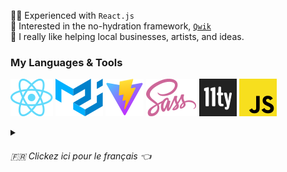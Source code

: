 👨‍💻 Experienced with `React.js`  
🚀 Interested in the no-hydration framework, [`Qwik`](https://qwik.builder.io/)  
🤝 I really like helping local businesses, artists, and ideas.  

### My Languages & Tools

![React.js](images/react.svg)
![MUI](images/mui.svg)
![Vite.js](images/vitejs.svg)
![Sass](images/sass.svg)
![Eleventy.js](images/11ty.svg)
![JavaScript](images/js.svg)



<details>
  <summary><h6>🇫🇷 Clickez ici pour le français 👈</h6></summary>
👨‍💻 J'aime faire des choses avec React, et je me concentre sur l'expérience de l'utilisateur. Récemment, j'ai fini de lire "The Design of Everyday Things" par Don Norman, et je l'ai trouvé impressionnant.

📚 J'adore apprendre, donc quoique mon niveau en français reste un peu en bas, je suis chaud pour surmonter tous des obstacles. Maintenant, les obstacles sont plus comme, "comment on commande une baguette" mais j'espère que je vais y arriver.

🗺 Je suis arrivé des États-Unis à Caen, en Normandie, en janvier, et je suis immédiatement tombé amoureux du mode de vie ici. Je compte donc rester en France en permenance. :)
  
<a href="mailto: me@jamesmit.dev?subject=Parlons de la programmation!">Contactez-moi si vous voulez parler en plus!</a>

<!--More comprehensive tracking provided by Y HYPE-->
![](https://hit.yhype.me/github/profile?user_id=12516538)
</details>
